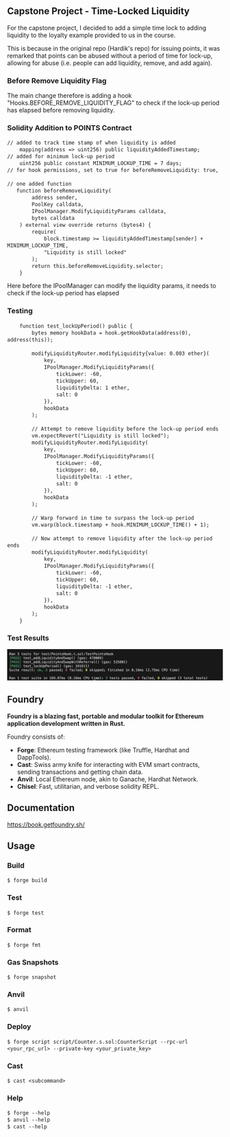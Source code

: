 ## Capstone Project - Time-Locked Liquidity

For the capstone project, I decided to add a simple time lock to adding liquidity to the loyalty example provided to us in the course.

This is because in the original repo (Hardik's repo) for issuing points, it was remarked that points can be abused without a period of time for lock-up, allowing for abuse (i.e. people can add liquidity, remove, and add again).

### Before Remove Liquidity Flag

The main change therefore is adding a hook "Hooks.BEFORE_REMOVE_LIQUIDITY_FLAG" to check if the lock-up period has elapsed before removing liquidity.

### Solidity Addition to POINTS Contract

```solidity
// added to track time stamp of when liquidity is added
    mapping(address => uint256) public liquidityAddedTimestamp;
// added for minimum lock-up period
    uint256 public constant MINIMUM_LOCKUP_TIME = 7 days; 
// for hook permissions, set to true for beforeRemoveLiquidity: true,

// one added function
   function beforeRemoveLiquidity(
        address sender,
        PoolKey calldata,
        IPoolManager.ModifyLiquidityParams calldata,
        bytes calldata
    ) external view override returns (bytes4) {
        require(
            block.timestamp >= liquidityAddedTimestamp[sender] + MINIMUM_LOCKUP_TIME,
            "Liquidity is still locked"
        );
        return this.beforeRemoveLiquidity.selector;
    }
```

Here before the IPoolManager can modify the liquidity params, it needs to check if the lock-up period has elapsed

### Testing

```solidity
    function test_lockUpPeriod() public {
        bytes memory hookData = hook.getHookData(address(0), address(this));

        modifyLiquidityRouter.modifyLiquidity{value: 0.003 ether}(
            key,
            IPoolManager.ModifyLiquidityParams({
                tickLower: -60,
                tickUpper: 60,
                liquidityDelta: 1 ether,
                salt: 0
            }),
            hookData
        );

        // Attempt to remove liquidity before the lock-up period ends
        vm.expectRevert("Liquidity is still locked");
        modifyLiquidityRouter.modifyLiquidity(
            key,
            IPoolManager.ModifyLiquidityParams({
                tickLower: -60,
                tickUpper: 60,
                liquidityDelta: -1 ether,
                salt: 0
            }),
            hookData
        );

        // Warp forward in time to surpass the lock-up period
        vm.warp(block.timestamp + hook.MINIMUM_LOCKUP_TIME() + 1);

        // Now attempt to remove liquidity after the lock-up period ends
        modifyLiquidityRouter.modifyLiquidity(
            key,
            IPoolManager.ModifyLiquidityParams({
                tickLower: -60,
                tickUpper: 60,
                liquidityDelta: -1 ether,
                salt: 0
            }),
            hookData
        );
    }
```


### Test Results

![Test Results](./test/TestScreenShot.png)


## Foundry

**Foundry is a blazing fast, portable and modular toolkit for Ethereum application development written in Rust.**

Foundry consists of:

-   **Forge**: Ethereum testing framework (like Truffle, Hardhat and DappTools).
-   **Cast**: Swiss army knife for interacting with EVM smart contracts, sending transactions and getting chain data.
-   **Anvil**: Local Ethereum node, akin to Ganache, Hardhat Network.
-   **Chisel**: Fast, utilitarian, and verbose solidity REPL.

## Documentation

https://book.getfoundry.sh/

## Usage

### Build

```shell
$ forge build
```

### Test

```shell
$ forge test
```

### Format

```shell
$ forge fmt
```

### Gas Snapshots

```shell
$ forge snapshot
```

### Anvil

```shell
$ anvil
```

### Deploy

```shell
$ forge script script/Counter.s.sol:CounterScript --rpc-url <your_rpc_url> --private-key <your_private_key>
```

### Cast

```shell
$ cast <subcommand>
```

### Help

```shell
$ forge --help
$ anvil --help
$ cast --help
```

